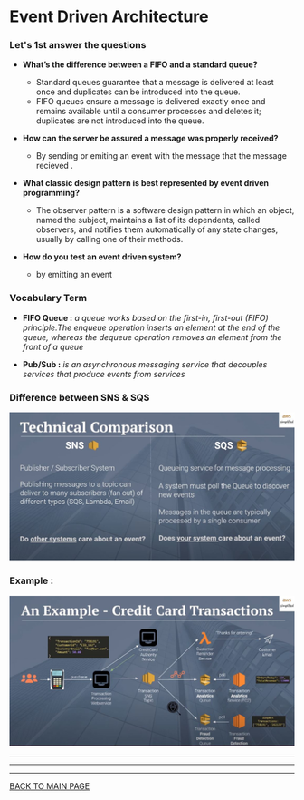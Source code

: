# **Event Driven Architecture**

### **Let's 1st answer the questions**

* **What’s the difference between a FIFO and a standard queue?**

   * Standard queues guarantee that a message is delivered at least once and duplicates can be introduced into the queue. 
   * FIFO queues ensure a message is delivered exactly once and remains available until a consumer processes and deletes it; duplicates are not introduced into the queue.

* **How can the server be assured a message was properly received?**

  * By sending or emiting an event with the message that the message recieved .

* **What classic design pattern is best represented by event driven programming?**

   * The observer pattern is a software design pattern in which an object, named the subject, maintains a list of its dependents, called observers, and notifies them automatically of any state changes, usually by calling one of their methods.

* **How do you test an event driven system?**
 
  * by emitting an event 

### **Vocabulary Term**

* **FIFO Queue :**
*a queue works based on the first-in, first-out (FIFO) principle.The enqueue operation inserts an element at the end of the queue, whereas the dequeue operation removes an element from the front of a queue*

* **Pub/Sub :**
*is an asynchronous messaging service that decouples services that produce events from services*

### **Difference between SNS & SQS**

![sns&sqs](../IMG/2.JPG)


### **Example :**

![sns&sqs](../IMG/3.JPG)



***
***
***
[BACK TO MAIN PAGE](https://github.com/farahalwahaibi/Reading-Notes/blob/main/README.md)
